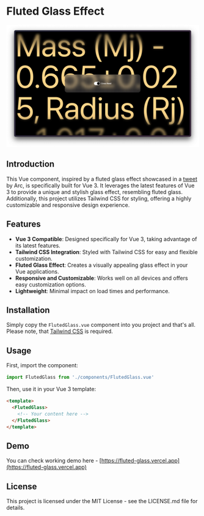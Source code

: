 # Fluted Glass Effect

![Fluted Glass Effect](/cover.png "Fluted Glass Effect")

## Introduction

This Vue component, inspired by a fluted glass effect showcased in a [tweet](https://twitter.com/arcinternet/status/1736782043202089154) by Arc, is specifically built for Vue 3. It leverages the latest features of Vue 3 to provide a unique and stylish glass effect, resembling fluted glass. Additionally, this project utilizes Tailwind CSS for styling, offering a highly customizable and responsive design experience.


## Features

- **Vue 3 Compatible**: Designed specifically for Vue 3, taking advantage of its latest features.
- **Tailwind CSS Integration**: Styled with Tailwind CSS for easy and flexible customization.
- **Fluted Glass Effect**: Creates a visually appealing glass effect in your Vue applications.
- **Responsive and Customizable**: Works well on all devices and offers easy customization options.
- **Lightweight**: Minimal impact on load times and performance.


## Installation

Simply copy the `FlutedGlass.vue` component into you project and that's all. Please note, that [Tailwind CSS](https://tailwindcss.com) is required.

## Usage

First, import the component:

```js
import FlutedGlass from './components/FlutedGlass.vue'
```

Then, use it in your Vue 3 template:

```html
<template>
  <FlutedGlass>
    <!-- Your content here -->
  </FlutedGlass>
</template>
```

## Demo

You can check working demo here - [https://fluted-glass.vercel.app](https://fluted-glass.vercel.app)


## License

This project is licensed under the MIT License - see the LICENSE.md file for details.

